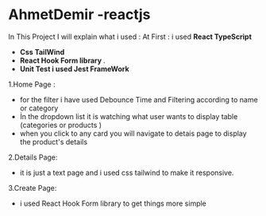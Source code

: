 # AhmetDemir -reactjs


In This Project I will explain what i used : 
At First :
i used <b>React TypeScript</b> 
<ul>
  <li>
 <b>Css TailWind </b> 
</li>
<li>
 <b>React Hook Form library </b> .
</li>
<li>
 <b>Unit Test i used Jest FrameWork </b>
</li>
</ul>

1.Home Page : 
<ul>
  <li>
  for the filter i have used Debounce Time and Filtering according to name or category
  </li>
  <li>
İn the dropdown list it is watching what user wants to display table (categories or products ) 
</li>
  <li>when you click to any card you will navigate to detais page to display the product's details</li>
</ul>
2.Details Page:
<ul>
  <li>
it is just a text page and i used css tailwind to make it responsive. 
  </li>
  </ul>
  3.Create Page:
<ul>
  <li>
i used React Hook Form library to get things more simple
     </li>
  </ul>
